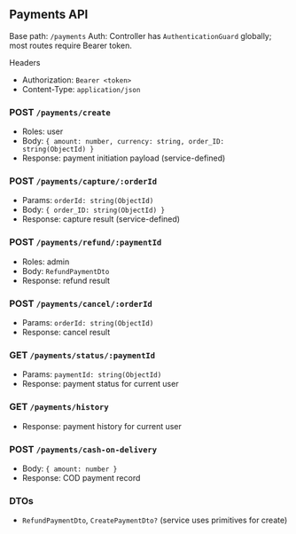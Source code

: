 ## Payments API

Base path: `/payments`
Auth: Controller has `AuthenticationGuard` globally; most routes require Bearer token.

Headers
- Authorization: `Bearer <token>`
- Content-Type: `application/json`

### POST `/payments/create`
- Roles: user
- Body: `{ amount: number, currency: string, order_ID: string(ObjectId) }`
- Response: payment initiation payload (service-defined)

### POST `/payments/capture/:orderId`
- Params: `orderId: string(ObjectId)`
- Body: `{ order_ID: string(ObjectId) }`
- Response: capture result (service-defined)

### POST `/payments/refund/:paymentId`
- Roles: admin
- Body: `RefundPaymentDto`
- Response: refund result

### POST `/payments/cancel/:orderId`
- Params: `orderId: string(ObjectId)`
- Response: cancel result

### GET `/payments/status/:paymentId`
- Params: `paymentId: string(ObjectId)`
- Response: payment status for current user

### GET `/payments/history`
- Response: payment history for current user

### POST `/payments/cash-on-delivery`
- Body: `{ amount: number }`
- Response: COD payment record

### DTOs
- `RefundPaymentDto`, `CreatePaymentDto?` (service uses primitives for create)


